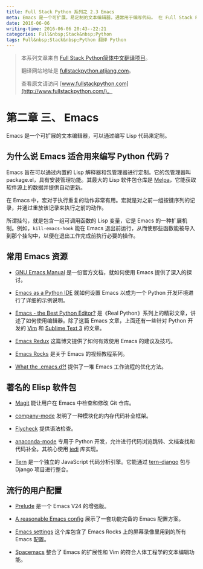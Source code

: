 ```yaml
---
title: Full Stack Python 系列之 2.3 Emacs
meta: Emacs 是一个可扩展，易定制的文本编辑器，通常用于编写代码。 在 Full Stack Python 上了解更多 Emacs 知识。
date: 2016-06-06
writing-time: 2016-06-06 20:43--22:21
categories: Full&nbsp;Stack&nbsp;Python
tags: Full&nbsp;Stack&nbsp;Python 翻译 Python
---
```


> 本系列文章来自 [Full Stack Python简体中文翻译项目](https://github.com/haiiiiiyun/fullstackpython.cn)。
>
> 翻译网站地址是 [fullstackpython.atjiang.com](http://fullstackpython.atjiang.com)。
>
> 查看原文请访问 [www.fullstackpython.com](http://www.fullstackpython.com/)。

# 第二章 三、 Emacs
Emacs 是一个可扩展的文本编辑器，可以通过编写 Lisp 代码来定制。

## 为什么说 Emacs 适合用来编写 Python 代码？
Emacs 旨在可以通过内置的 Lisp 解释器和包管理器进行定制。它的包管理器叫 package.el，具有安装管理功能。其最大的 Lisp 软件包仓库是 [Melpa](http://melpa.org)，它能获取软件源上的数据并提供自动更新。

在 Emacs 中，宏对于执行重复的动作非常有用。宏就是对之前一组按键序列的记录，并通过重放该记录来执行之前的动作。

所谓挂勾，就是包含一组可调用函数的 Lisp 变量，它是 Emacs 的一种扩展机制。例如，``kill-emacs-hook`` 能在 Emacs 退出前运行，从而使那些函数能被导入到那个挂勾中，以便在退出工作完成前执行必要的操作。 


## 常用 Emacs 资源
* [GNU Emacs Manual](http://www.gnu.org/software/emacs/manual/html_node/emacs/index.html) 是一份官方文档，就如何使用 Emacs 提供了深入的探讨。

* [Emacs as a Python IDE](http://www.jesshamrick.com/2012/09/18/emacs-as-a-python-ide/) 就如何设置 Emacs 以成为一个 Python 开发环境进行了详细的示例说明。

* [Emacs - the Best Python Editor?](https://realpython.com/blog/python/emacs-the-best-python-editor/) 是《Real Python》系列上的精彩文章，讲述了如何使用编辑器。除了这篇 Emacs 文章，上面还有一些针对 Python 开发的 [Vim](https://realpython.com/blog/python/vim-and-python-a-match-made-in-heaven/) 和 [Sublime Text 3](https://realpython.com/blog/python/setting-up-sublime-text-3-for-full-stack-python-development/) 的文章。

* [Emacs Redux](http://emacsredux.com/) 这篇博文提供了如何有效使用 Emacs 的建议及技巧。

* [Emacs Rocks](http://emacsrocks.com/) 是关于 Emacs 的视频教程系列。

* [What the .emacs.d?!](http://whattheemacsd.com/) 提供了一堆 Emacs 工作流程的优化方法。


## 著名的 Elisp 软件包
* [Magit](https://magit.vc/) 能让用户在 Emacs 中检查和修改 Git 仓库。

* [company-mode](http://company-mode.github.io/) 发明了一种模块化的内存代码补全框架。

* [Flycheck](http://flycheck.github.io/) 提供语法检查。

* [anaconda-mode](https://github.com/proofit404/anaconda-mode/) 专用于 Python 开发，允许进行代码浏览跳转、文档查找和代码补全。其核心使用 [jedi](http://jedi.jedidjah.ch/en/latest/) 库实现。

* [Tern](http://ternjs.net/) 是一个独立的 JavaScript 代码分析引擎。它能通过 [tern-django](https://github.com/proofit404/tern-django) 包与 Django 项目进行整合。

## 流行的用户配置
* [Prelude](https://github.com/bbatsov/prelude) 是一个 Emacs V24 的增强版。

* [A reasonable Emacs config](https://github.com/purcell/emacs.d) 展示了一套功能完备的 Emacs 配置方案。

* [Emacs settings](https://github.com/magnars/.emacs.d) 这个库包含了 Emacs Rocks 上的屏幕录像里用到的所有 Emacs 配置。

* [Spacemacs](https://github.com/syl20bnr/spacemacs) 整合了 Emacs 的扩展性和 Vim 的符合人体工程学的文本编辑功能。


